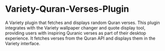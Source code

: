 # Variety-Quran-Verses-Plugin
A Variety plugin that fetches and displays random Quran verses. This plugin integrates with the Variety wallpaper changer and quote display tool, providing users with inspiring Quranic verses as part of their desktop experience. It fetches verses from the Quran API and displays them in the Variety interface.
